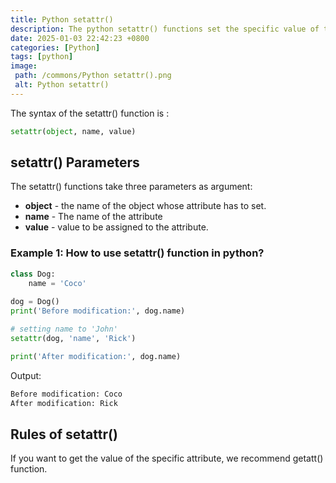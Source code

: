 ```yaml
---
title: Python setattr()
description: The python setattr() functions set the specific value of the specified attribute of the object.
date: 2025-01-03 22:42:23 +0800
categories: [Python]
tags: [python]
image:
 path: /commons/Python setattr().png
 alt: Python setattr()
---
```


The syntax of the setattr() function is :

```python
setattr(object, name, value)
```

## setattr() Parameters

The setattr() functions take three parameters as argument:

* **object** \- the name of the object whose attribute has to set.   
* **name** \- The name of the attribute  
* **value** \- value to be assigned to the attribute.

### Example 1: How to use setattr() function in python?

```python
class Dog:
    name = 'Coco'
    
dog = Dog()
print('Before modification:', dog.name)

# setting name to 'John'
setattr(dog, 'name', 'Rick')

print('After modification:', dog.name)

```

Output:

```python
Before modification: Coco
After modification: Rick

```

## Rules of setattr()

If you want to get the value of the specific attribute, we recommend getatt() function.